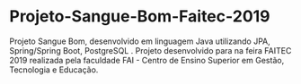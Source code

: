 # Projeto-Sangue-Bom-Faitec-2019
Projeto Sangue Bom, desenvolvido em linguagem Java utilizando JPA, Spring/Spring Boot, PostgreSQL .
Projeto desenvolvido para  na feira FAITEC 2019 realizada  pela faculdade FAI - Centro de Ensino Superior em Gestão, Tecnologia e Educação.
